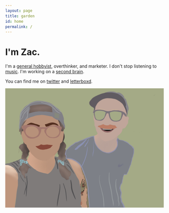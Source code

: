 ```yaml
---
layout: page
title: garden
id: home
permalink: /
---
```


# I'm Zac.

I'm a [general hobbyist](./hobbies), overthinker, and marketer.
I don't stop listening to [music](./music). I'm working on a [second brain](./why-a-second-brain).

You can find me on [twitter](https://www.twitter.com/zacattac/) and [letterboxd](https://letterboxd.com/zacattac/).

![merdie and I](/assets/images/merdieandi.jpg)

<style>
  .wrapper {
    max-width: 46em;
  }
</style>

